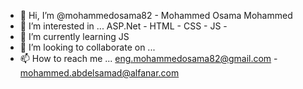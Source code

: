 - 👋 Hi, I’m @mohammedosama82 - Mohammed Osama Mohammed 
- 👀 I’m interested in ... ASP.Net - HTML - CSS - JS - 
- 🌱 I’m currently learning JS
- 💞️ I’m looking to collaborate on ...
- 📫 How to reach me ... eng.mohammedosama82@gmail.com - mohammed.abdelsamad@alfanar.com

<!---
mohammedosama82/mohammedosama82 is a ✨ special ✨ repository because its `README.md` (this file) appears on your GitHub profile.
You can click the Preview link to take a look at your changes.
--->
